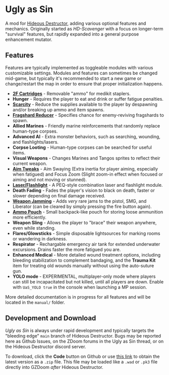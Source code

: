 # Ugly as Sin

A mod for [Hideous Destructor](https://codeberg.org/mc776/HideousDestructor), adding various optional features and mechanics. Originally started as *HD-Scavenger* with a focus on longer-term "survival" features, but rapidly expanded into a general purpose enhancement mutator.

## Features

Features are typically implemented as toggleable modules with various customizable settings. Modules and features can sometimes be changed mid-game, but typically it's recommended to start a new game or change/restart the map in order to ensure that proper initialization happens.

* [**2F Cartridges**](./2fcartridges/readme.md) - Removable "ammo" for medikit staplers.
* **Hunger** - Requires the player to eat and drink or suffer fatigue penalties.
* [**Scarcity**](./scarcity/readme.md) - Reduce the supplies available to the player by despawning and/or breaking up ammo and item spawns.
* [**Fragshard Reducer**](./manual/fragfactor.md) - Specifies chance for enemy-reviving fragshards to spawn.
* **Allied Marines** - Friendly marine reinforcements that randomly replace human-type corpses.
* **Advanced AI** - Extra monster behaviors, such as searching, wounding, and flashlights/lasers.
* **Corpse Looting** - Human-type corpses can be searched for useful items.
* **Visual Weapons** - Changes Marines and Tangos sprites to reflect their current weapon.
* [**Aim Tweaks**](./aimtweaks/readme.md) - Aim Swaying (Extra inertia for player aiming, especially when fatigued) and Focus Zoom (Slight zoom-in effect when focused or aiming and not moving or stunned).
* [**Laser/Flashlight**](./laserlight/readme.md) - A PEQ-style combination laser and flashlight module.
* **Death Fading** - Fades the player's vision to black on death, faster or slower depending on final damage received.
* [**Weapon Jamming**](./jamming/readme.md) - Adds *very* rare jams to the pistol, SMG, and Liberator (can be cleared by simply pressing the fire button again).
* [**Ammo Pouch**](./ammopouch/readme.md) - Small backpack-like pouch for storing loose ammunition more efficiently.
* **Weapon Sling** - Allows the player to "brace" their weapon anywhere, even while standing.
* **Flares/Glowsticks** - Simple disposable lightsources for marking rooms or wandering in darkness.
* **Respirator** - Rechargable emergency air tank for extended underwater excursions. Drains faster the more fatigued you are.
* **Enhanced Medical** - More detailed wound treatment options, including bleeding stabilization to complement bandaging, and the **Trauma Kit** item for treating old wounds manually without using the auto-suture gun.
* **YOLO mode** - EXPERIMENTAL, multiplayer-only mode where players can still be incapacitated but not killed, until all players are down. Enable with `UaS_YOLO true` in the console when launching a MP session.

More detailed documentation is in progress for all features and will be located in the `manual/` folder.

## Development and Download

*Ugly as Sin* is always under rapid development and typically targets the "bleeding edge" `main` branch of Hideous Destructor. Bugs may be reported here as Github Issues, on the ZDoom forums in the Ugly as Sin thread, or on the Hideous Destructor discord server.

To download, click the **Code** button on Github or use [this link](https://github.com/caligari87/Ugly-as-Sin/archive/master.zip) to obtain the latest version as a `.zip` file. This file may be loaded like a `.wad` or `.pk3` file directly into GZDoom *after* Hideous Destructor.
